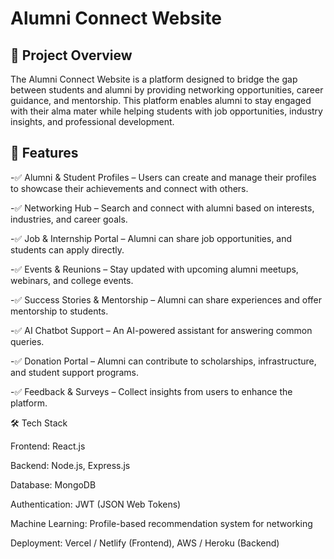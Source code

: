 # Alumni Connect Website
## 📌 Project Overview

The Alumni Connect Website is a platform designed to bridge the gap between students and alumni by providing networking opportunities, career guidance, and mentorship. This platform enables alumni to stay engaged with their alma mater while helping students with job opportunities, industry insights, and professional development.

## 🚀 Features
-✅ Alumni & Student Profiles – Users can create and manage their profiles to showcase their achievements and connect with others.

-✅ Networking Hub – Search and connect with alumni based on interests, industries, and career goals.

-✅ Job & Internship Portal – Alumni can share job opportunities, and students can apply directly.

-✅ Events & Reunions – Stay updated with upcoming alumni meetups, webinars, and college events.

-✅ Success Stories & Mentorship – Alumni can share experiences and offer mentorship to students.

-✅ AI Chatbot Support – An AI-powered assistant for answering common queries.

-✅ Donation Portal – Alumni can contribute to scholarships, infrastructure, and student support programs.

-✅ Feedback & Surveys – Collect insights from users to enhance the platform.

🛠️ Tech Stack

Frontend: React.js

Backend: Node.js, Express.js

Database: MongoDB

Authentication: JWT (JSON Web Tokens)

Machine Learning: Profile-based recommendation system for networking

Deployment: Vercel / Netlify (Frontend), AWS / Heroku (Backend)
